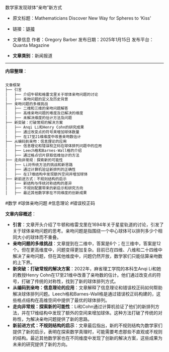 数学家发现球体“亲吻”新方式 
- 原文标题：Mathematicians Discover New Way for Spheres to ‘Kiss’ 
- 链接：[链接](https://www.quantamagazine.org/mathematicians-discover-new-way-for-spheres-to-kiss-20250115/ )
- 文章信息
	作者：Gregory Barber
	发布日期：2025年1月15日
	发布平台：Quanta Magazine

- **文章类别**：新闻报道 

---

**内容整理**： 

```markdown

文章框架
├── 引言
│   ├── 介绍牛顿和格雷戈里关于球体亲吻问题的讨论
│   ├── 亲吻问题的定义及历史背景
├── 亲吻问题的多维挑战
│   ├── 二维和三维的亲吻问题解答
│   ├── 高维亲吻问题的难度及已解决的维度
│   ├── 未解决维度的估计方法及问题
├── 新突破：打破常规的解决方案
│   ├── Anqi Li和Henry Cohn的研究成果
│   ├── 通过改变点的符号来增加球体数量
│   ├── 在17至21维维度中改善亲吻数估计
├── 从编码到亲吻：信息理论的应用
│   ├── 信息理论和错误校正码在球体排列问题中的应用
│   ├── Leech格和Barnes-Wall格的介绍
│   ├── 通过格点切片获取低维估计的方法
├── 走向非常规：探索新的可能性
│   ├── Li对传统方法的挑战和新思路
│   ├── 通过计算机验证新排列的正确性
│   ├── 在17维结构中发现额外空间并增加球体
├── 新前进方式：不规则结构的启示
│   ├── 新结构与传统对称结构的差异
│   ├── 不规则配置带来的新启示和研究方向
│   ├── 最近其他数学家在不同维度的创新成果

```

 #数学
 #球体亲吻问题
 #信息理论
 #错误校正码

**文章内容概述**：

- **引言**：文章开头介绍了牛顿和格雷戈里在1694年关于星星轨道的讨论，引发了关于球体亲吻问题的思考。亲吻问题是指围绕一个中心球体可以排列多少个相同大小的球体而不重叠。
- **亲吻问题的多维挑战**：文章提到在二维中，答案是6个；在三维中，答案是12个。但在更高维度中，问题变得更加复杂。目前已在四维、八维和二十四维中解决了亲吻问题，但在其他维度中，问题仍然开放，数学家们只能估算亲吻数的上下界。
- **新突破：打破常规的解决方案**：2022年，麻省理工学院的本科生Anqi Li和她的教授Henry Cohn在17至21维中改善了亲吻数的估计。他们通过改变点的符号，打破了传统的对称性，找到了新的球体排列方式。
- **从编码到亲吻：信息理论的应用**：文章解释了信息理论和错误校正码如何帮助解决球体排列问题。Leech格和Barnes-Wall格是通过错误校正码构建的，这些格点结构在高维空间中提供了最优的球体排列。
- **走向非常规：探索新的可能性**：Li和Cohn通过计算机验证了他们的新排列方法，并在17维结构中发现了额外的空间来增加球体。这种方法打破了传统的对称性，为解决亲吻问题提供了新的思路。
- **新前进方式：不规则结构的启示**：文章最后指出，新的不规则结构为数学家们提供了新的启示，表明在探索数学真理时，可能需要考虑那些不直观或不规则的结构。最近其他数学家也在不同维度中发现了创新的解决方案，这些成果为未来的研究提供了新的方向。